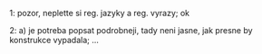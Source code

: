 1: pozor, neplette si reg. jazyky a reg. vyrazy; ok

2: a) je potreba popsat podrobneji, tady neni jasne, jak presne by konstrukce vypadala; ...